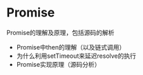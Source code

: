 # Promise
Promise的理解及原理，包括源码的解析
* Promise中then的理解（以及链式调用）
* 为什么利用setTimeout来延迟resolve的执行
* Promise实现原理（源码分析）
